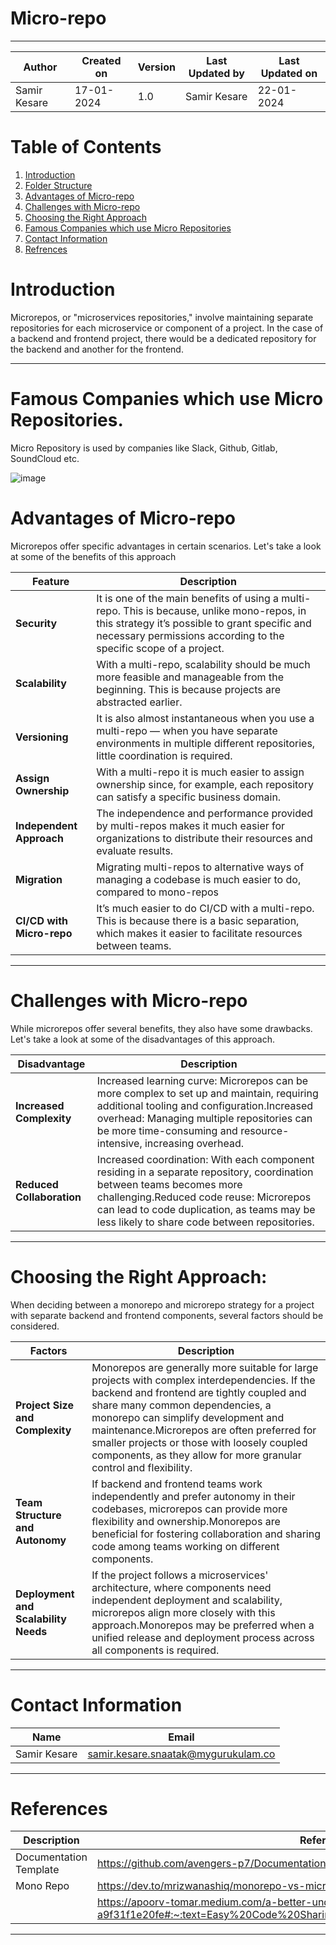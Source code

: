 # Micro-repo
***
| Author | Created on  | Version    | Last Updated by | Last Updated on |
| -------- | ------- | -------------- | --------------| ---------------- |
| Samir Kesare  | 17-01-2024  | 1.0   | Samir Kesare | 22-01-2024 |

# Table  of Contents

1. [Introduction](#Introduction)
2. [Folder Structure](#Folder-Structure)
3. [Advantages of Micro-repo](#Advantages-of-Micro-repo)
4. [Challenges with  Micro-repo](#Challenges-with-Micro-repo)
5. [Choosing the Right Approach](#Choosing-the-Right-Approach)
6. [Famous Companies which use Micro Repositories ](#Famous-Companies-which-use-Micro-Repositories)
7. [Contact Information](#contact-information)
8. [Refrences](#references) 

# Introduction 

Microrepos, or "microservices repositories," involve maintaining separate repositories for each microservice or component of a project. In the case of a backend and frontend project, there would be a dedicated repository for the backend and another for the frontend.

***
# Famous Companies which use Micro Repositories.

Micro Repository is used by companies like Slack, Github, Gitlab, SoundCloud etc.

![image](https://github.com/avengers-p7/Documentation/assets/156056570/99fd60cd-a62d-4a5a-886f-3433300ad928)


# Advantages of Micro-repo

Microrepos offer specific advantages in certain scenarios. Let's take a look at some of the benefits of this approach

|         Feature         | Description |
| ---------------------- | -------------------------------------------------------------------------------------------------------------------------------------------------------------------- |
| **Security** | It is one of the main benefits of using a multi-repo. This is because, unlike mono-repos, in this strategy it’s possible to grant specific and necessary permissions according to the specific scope of a project.|
| **Scalability** | With a multi-repo, scalability should be much more feasible and manageable from the beginning. This is because projects are abstracted earlier.|
| **Versioning** | It is also almost instantaneous when you use a multi-repo — when you have separate environments in multiple different repositories, little coordination is required.|
| **Assign Ownership** | With a multi-repo it is much easier to assign ownership since, for example, each repository can satisfy a specific business domain. |
| **Independent Approach** | The independence and performance provided by multi-repos makes it much easier for organizations to distribute their resources and evaluate results.|
| **Migration** |  Migrating multi-repos to alternative ways of managing a codebase is much easier to do, compared to mono-repos |
| **CI/CD with Micro-repo** | It’s much easier to do CI/CD with a multi-repo. This is because there is a basic separation, which makes it easier to facilitate resources between teams. |

 ***

# Challenges with  Micro-repo
While microrepos offer several benefits, they also have some drawbacks. Let's take a look at some of the disadvantages of this approach.

|         Disadvantage         | Description |
| ---------------------- | -------------------------------------------------------------------------------------------------------------------------------------------------------------------- |
| **Increased Complexity** | Increased learning curve: Microrepos can be more complex to set up and maintain, requiring additional tooling and configuration.Increased overhead: Managing multiple repositories can be more time-consuming and resource-intensive, increasing overhead.|
| **Reduced Collaboration** | Increased coordination: With each component residing in a separate repository, coordination between teams becomes more challenging.Reduced code reuse: Microrepos can lead to code duplication, as teams may be less likely to share code between repositories.|

***

# Choosing the Right Approach:
When deciding between a monorepo and microrepo strategy for a project with separate backend and frontend components, several factors should be considered.

|         Factors        | Description |
| ---------------------- | -------------------------------------------------------------------------------------------------------------------------------------------------------------------- |
| **Project Size and Complexity** |Monorepos are generally more suitable for large projects with complex interdependencies. If the backend and frontend are tightly coupled and share many common dependencies, a monorepo can simplify development and maintenance.Microrepos are often preferred for smaller projects or those with loosely coupled components, as they allow for more granular control and flexibility.|
| **Team Structure and Autonomy** | If backend and frontend teams work independently and prefer autonomy in their codebases, microrepos can provide more flexibility and ownership.Monorepos are beneficial for fostering collaboration and sharing code among teams working on different components.|
| **Deployment and Scalability Needs** | If the project follows a microservices' architecture, where components need independent deployment and scalability, microrepos align more closely with this approach.Monorepos may be preferred when a unified release and deployment process across all components is required.|

***
# Contact Information

|     Name         | Email  |
| -----------------| ------------------------------------ |
| Samir Kesare     | samir.kesare.snaatak@mygurukulam.co  | 


***

# References

|     Description                  | References  
| ---------------------------------| ------------------------------------------------------------------- |
|     Documentation Template       |  https://github.com/avengers-p7/Documentation/wiki/Micro%E2%80%90repos |
|     Mono Repo                    | https://dev.to/mrizwanashiq/monorepo-vs-microrepo-m58#advantages-of-microrepo |
|                                  | https://apoorv-tomar.medium.com/a-better-understanding-of-micro-rep-vs-mono-repo-a9f31f1e20fe#:~:text=Easy%20Code%20Sharing.,and%20efficient%20CI%2FCD%20pipelines. |


***
